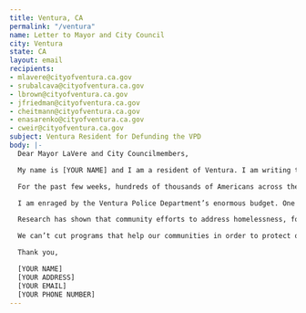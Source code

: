 ```yaml
---
title: Ventura, CA
permalink: "/ventura"
name: Letter to Mayor and City Council
city: Ventura
state: CA
layout: email
recipients:
- mlavere@cityofventura.ca.gov
- srubalcava@cityofventura.ca.gov
- lbrown@cityofventura.ca.gov
- jfriedman@cityofventura.ca.gov
- cheitmann@cityofventura.ca.gov
- enasarenko@cityofventura.ca.gov
- cweir@cityofventura.ca.gov
subject: Ventura Resident for Defunding the VPD
body: |-
  Dear Mayor LaVere and City Councilmembers,

  My name is [YOUR NAME] and I am a resident of Ventura. I am writing to demand that you defund the Ventura Police Department, and use that money to create solutions that work for the people of our city

  For the past few weeks, hundreds of thousands of Americans across the country have taken to the streets to protest for change. They want to finally put an end to racism in this country, and win justice for those (especially black Americans) who have been treated unfairly by law enforcement. Furthermore, they want their cities to dramatically reduce the role police play in our society.

  I am enraged by the Ventura Police Department’s enormous budget. One in every three dollars spent by the City of Ventura last year went to the VPD -- more than five times what we spent on community development. The FY 2021 Budget recently proposed to the Council guts funding for community development by more than 17%, but barely touches the VPD. This budget punishes Ventura’s most vulnerable while virtually leaving alone a department that eats up $40 of our general fund. Even more outrageous is that the VPD is allotted 25% more funding than it received just four years ago. Spending on police has ballooned, and investment in our communities has stagnated.

  Research has shown that community efforts to address homelessness, food insecurity, and mental health keep people far safer than putting more officers on the street. We do not need more police -- we need far fewer police, and we need immediate help for the Venturans bearing the brunt of the ongoing recession. I call on you to slash Ventura’s police spending, and reinvest that money in developing our communities.

  We can’t cut programs that help our communities in order to protect our soaring police budget. Instead, we should set an example for cities across America by eliminating the VPD’s bloat and investing in our most vulnerable -- in affordable housing, education, jobs, and more. However, we can only do it if you have the courage to stand up and change our city. Can I count on you to support a budget that reflects what Venturans actually need?

  Thank you,

  [YOUR NAME]
  [YOUR ADDRESS]
  [YOUR EMAIL]
  [YOUR PHONE NUMBER]
---
```


